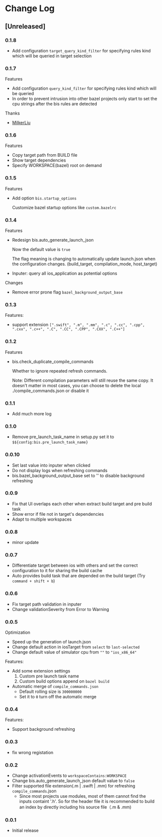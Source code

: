 # Change Log

## [Unreleased]
### 0.1.8
* Add configuration `target_query_kind_filter` for specifying rules kind which will be queried in target selection

### 0.1.7
Features
* Add configuration `query_kind_filter` for specifying rules kind which will be queried
* In order to prevent intrusion into other bazel projects only start to set the cpu strings after the bis rules are detected

Thanks
* [MilkerLiu](https://github.com/MilkerLiu)

### 0.1.6
Features
* Copy target path from BUILD file
* Show target dependencies
* Specify WORKSPACE(bazel) root on demand

### 0.1.5
Features
* Add option `bis.startup_options`
    
    Customize bazel startup options
    like `custom.bazelrc`
### 0.1.4
Features
* Redesign bis.auto_generate_launch_json

    Now the default value is `true`

    The flag meaning is changing to automatically update launch.json when the configuration changes. (build_target, compilation_mode, host_target)
* Inputer: query all ios_application as potential options

Changes
* Remove error prone flag `bazel_background_output_base`

### 0.1.3
Features:
* support extension `[".swift", ".m", ".mm", ".c", ".cc", ".cpp", ".cxx", ".c++", ".C", ".CC", ".CPP", ".CXX", ".C++"]`

### 0.1.2
Features
* bis.check_duplicate_compile_commands

    Whether to ignore repeated refresh commands.

    Note: Different compilation parameters will still reuse the same copy. It doesn't matter in most cases, you can choose to delete the local ./compile_commands.json or disable it

### 0.1.1 
* Add much more log

### 0.1.0
* Remove pre_launch_task_name in setup.py set it to `$${config:bis.pre_launch_task_name}`

### 0.0.10
* Set last value into inputer when clicked
* Do not display logs when refreshing commands
* bis.bazel_background_output_base set to '' to disable background refreshing

### 0.0.9
* Fix that UI overlaps each other when extract build target and pre build task
* Show error if file not in target's dependencies
* Adapt to multiple workspaces

### 0.0.8
* minor update

### 0.0.7
* Differentiate target between ios with others and set the correct configuration to it for sharing the build cache
* Auto provides build task that are depended on the build target (Try `command + shift + b`)

### 0.0.6
* Fix target path validation in inputer
* Change validationSeverity from Error to Warning

### 0.0.5
Optimization
* Speed up the generation of launch.json
* Change default action in iosTarget from `select` to `last-selected`
* Change default value of simulator cpu from `""` to `"ios_x86_64"`

Features:
* Add some extension settings
    1. Custom pre launch task name
    2. Custom build options append on `bazel build`
* Automatic merge of `compile_commands.json`
    * Default rolling size is `300000000`
    * Set it to `0` turn off the automatic merge

### 0.0.4
Features:
* Support background refreshing

### 0.0.3
* fix wrong registation

### 0.0.2
* Change activationEvents to `workspaceContains:WORKSPACE`
* Change bis.auto_generate_launch_json default value to `false`
* Filter supported file extension(.m | .swift | .mm) for refreshing `compile_commands`.json
    * Since most projects use modules, most of them cannot find the inputs containt '.h'. So for the header file it is recommended to build an index by directly including his source file（.m & .mm)
### 0.0.1
* Initial release